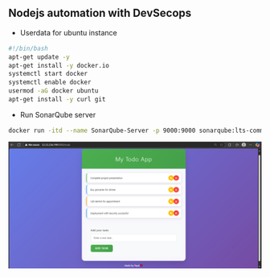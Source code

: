 ## Nodejs automation with DevSecops 

- Userdata for ubuntu instance

```bash
#!/bin/bash
apt-get update -y
apt-get install -y docker.io
systemctl start docker
systemctl enable docker
usermod -aG docker ubuntu
apt-get install -y curl git
```

- Run SonarQube server

``` bash
docker run -itd --name SonarQube-Server -p 9000:9000 sonarqube:lts-community
```
 
![img1](images/img1.png "img1")
